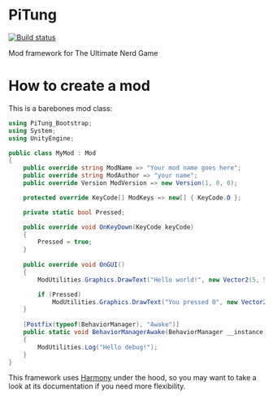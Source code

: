 # PiTung
[![Build status](https://ci.appveyor.com/api/projects/status/j9uyb1akh099xush?svg=true)](https://ci.appveyor.com/project/pipe01/pitung)

Mod framework for The Ultimate Nerd Game

# How to create a mod

This is a barebones mod class:
```C#
using PiTung_Bootstrap;
using System;
using UnityEngine;

public class MyMod : Mod
{
    public override string ModName => "Your mod name goes here";
    public override string ModAuthor => "your name";
    public override Version ModVersion => new Version(1, 0, 0);

    protected override KeyCode[] ModKeys => new[] { KeyCode.O };

    private static bool Pressed;

    public override void OnKeyDown(KeyCode keyCode)
    {
        Pressed = true;
    }
    
    public override void OnGUI()
    {
        ModUtilities.Graphics.DrawText("Hello world!", new Vector2(5, 5), Color.green);

        if (Pressed)
            ModUtilities.Graphics.DrawText("You pressed O", new Vector2(5, 15), Color.green);
    }
    
    [Postfix(typeof(BehaviorManager), "Awake")]
    public static void BehaviorManagerAwake(BehaviorManager __instance)
    {
        ModUtilities.Log("Hello debug!");
    }
}
```

This framework uses [Harmony](https://github.com/pardeike/Harmony) under the hood, so you may want to take a look at its documentation if you need more flexibility.
